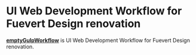 # UI Web Development Workflow for Fuevert Design renovation

**[emptyGulpWorkflow](https://github.com/epworkplace/Fuevert-UI-Update)** is UI Web Development Workflow for Fuevert Design renovation.
